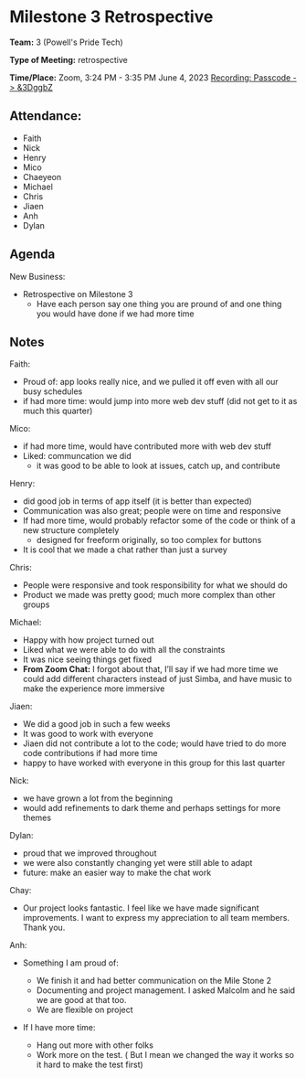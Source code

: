 # Milestone 3 Retrospective

**Team:** 3 (Powell's Pride Tech)

**Type of Meeting:** retrospective

**Time/Place:** Zoom, 3:24 PM - 3:35 PM June 4, 2023
[Recording: Passcode -> &3DggbZ](https://ucsd.zoom.us/rec/share/P6PLNM_O7oZ8i6MLLS9mMUfFMiW-SAYwsHewMm0OIBe6PgBXuwzvSZG9y4lRszMb.HhN94JjHJ1Mg2XTi)

## Attendance:

* Faith
* Nick
* Henry
* Mico
* Chaeyeon
* Michael
* Chris
* Jiaen
* Anh
* Dylan

## Agenda
  
New Business:
* Retrospective on Milestone 3
  * Have each person say one thing you are pround of and one thing you would have done if we had more time

## Notes

Faith:

* Proud of: app looks really nice, and we pulled it off even with all our busy schedules
* if had more time: would jump into more web dev stuff (did not get to it as much this quarter)

Mico:

* if had more time, would have contributed more with web dev stuff
* Liked: communcation we did
  * it was good to be able to look at issues, catch up, and contribute

Henry:

* did good job in terms of app itself (it is better than expected)
* Communication was also great; people were on time and responsive
* If had more time, would probably refactor some of the code or think of a new structure completely
  * designed for freeform originally, so too complex for buttons
* It is cool that we made a chat rather than just a survey

Chris:

* People were responsive and took responsibility for what we should do
* Product we made was pretty good; much more complex than other groups

Michael:

* Happy with how project turned out
* Liked what we were able to do with all the constraints
* It was nice seeing things get fixed
* **From Zoom Chat:** I forgot about that, I’ll say if we had more time we could add different characters instead of just Simba, and have music to make the experience more immersive

Jiaen:

* We did a good job in such a few weeks
* It was good to work with everyone
* Jiaen did not contribute a lot to the code; would have tried to do more code contributions if had more time
* happy to have worked with everyone in this group for this last quarter

Nick:

* we have grown a lot from the beginning
* would add refinements to dark theme and perhaps settings for more themes

Dylan:

* proud that we improved throughout
* we were also constantly changing yet were still able to adapt
* future: make an easier way to make the chat work

Chay:

* Our project looks fantastic. I feel like we have made significant improvements. I want to express my appreciation to all team members. Thank you.

Anh:

* Something I am proud of:
  * We finish it and had better communication on the Mile Stone 2
  * Documenting and project management. I asked Malcolm and he said we are good at that too.
  * We are flexible on project

* If I have more time:
  * Hang out more with other folks
  * Work more on the test. ( But I mean we changed the way it works so it hard to make the test first)

